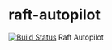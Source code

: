 # raft-autopilot
[![Build Status](https://github.com/hashicorp/raft-autopilot/workflows/ci/badge.svg)](https://github.com/hashicorp/raft-autopilot/actions)
Raft Autopilot
